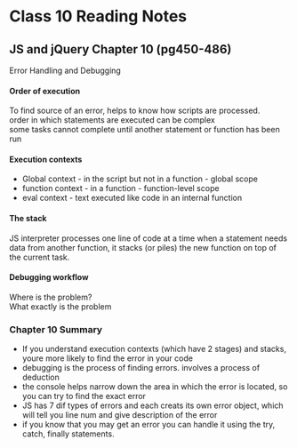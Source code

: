 # Class 10 Reading Notes

## JS and jQuery Chapter 10 (pg450-486)
Error Handling and Debugging 

#### Order of execution
To find source of an error, helps to know how scripts are processed. <br>
order in which statements are executed can be complex <br>
some tasks cannot complete until another statement or function has been run

#### Execution contexts
- Global context - in the script but not in a function - global scope
- function context - in a function - function-level scope
- eval context - text executed like code in an internal function

#### The stack
JS interpreter processes one line of code at a time
when a statement needs data from another function, it stacks (or piles) the new function on top of the current task. 

#### Debugging workflow
Where is the problem? <br>
What exactly is the problem <br>

### Chapter 10 Summary
- If you understand execution contexts (which have 2 stages) and stacks, youre more likely to find the error in your code
- debugging is the process of finding errors. involves a process of deduction
- the console helps narrow down the area in which the error is located, so you can try to find the exact error
- JS has 7 dif types of errors and each creats its own error object, which will tell you line num and give description of the error
- if you know that you may get an error you can handle it using the try, catch, finally statements. 
